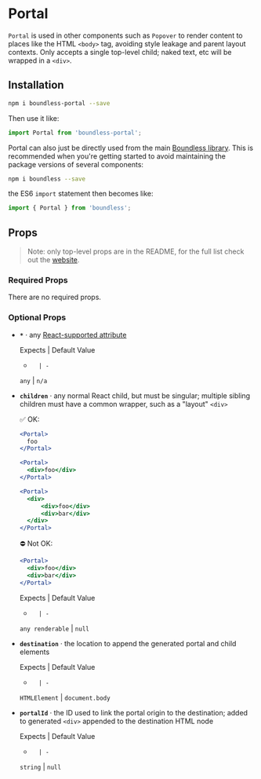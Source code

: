 <!---
THIS IS AN AUTOGENERATED FILE. EDIT PACKAGES/BOUNDLESS-PORTAL/INDEX.JS INSTEAD.
-->
# Portal

`Portal` is used in other components such as `Popover` to render content to places like the HTML `<body>` tag, avoiding style leakage and parent layout contexts. Only accepts a single top-level child; naked text, etc will be wrapped in a `<div>`.

## Installation

```bash
npm i boundless-portal --save
```

Then use it like:


```js
import Portal from 'boundless-portal';
```



Portal can also just be directly used from the main [Boundless library](https://www.npmjs.com/package/boundless). This is recommended when you're getting started to avoid maintaining the package versions of several components:

```bash
npm i boundless --save
```

the ES6 `import` statement then becomes like:

```js
import { Portal } from 'boundless';
```



## Props

> Note: only top-level props are in the README, for the full list check out the [website](https://boundless.js.org/Portal).

### Required Props

There are no required props.


### Optional Props

- __`*`__ &middot; any [React-supported attribute](https://facebook.github.io/react/docs/tags-and-attributes.html#html-attributes)

  Expects | Default Value
  -       | -
  `any` | `n/a`

- __`children`__ &middot; any normal React child, but must be singular; multiple sibling children must have a common wrapper, such as a "layout" `<div>`
  
  ✅ OK:
  
  ```jsx
  <Portal>
    foo
  </Portal>
  
  <Portal>
    <div>foo</div>
  </Portal>
  
  <Portal>
    <div>
        <div>foo</div>
        <div>bar</div>
    </div>
  </Portal>
  ```
  
  ⛔️ Not OK:
  
  ```jsx
  <Portal>
    <div>foo</div>
    <div>bar</div>
  </Portal>
  ```

  Expects | Default Value
  -       | -
  `any renderable` | `null`

- __`destination`__ &middot; the location to append the generated portal and child elements

  Expects | Default Value
  -       | -
  `HTMLElement` | `document.body`

- __`portalId`__ &middot; the ID used to link the portal origin to the destination; added to generated `<div>` appended to the destination HTML node

  Expects | Default Value
  -       | -
  `string` | `null`


